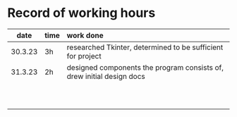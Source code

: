 # Record of working hours

| date  | time | work done  |
| :----:|:-----| :-----|
|30.3.23|  3h  |researched Tkinter, determined to be sufficient for project|
|31.3.23|  2h  |designed components the program consists of, drew initial design docs|
|       |      |  |
|       |      |  |
|       |      |  |
|       |      |  |
|       |      |  |
|       |      |  |
|       |      |  |
|       |      |  |
|       |      |  |
|       |      |  | 